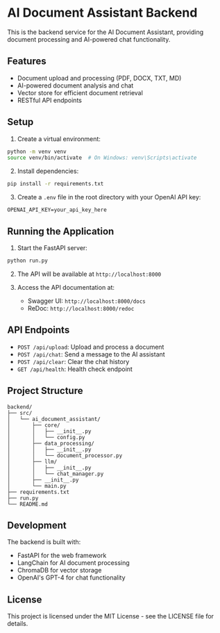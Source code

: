 # AI Document Assistant Backend

This is the backend service for the AI Document Assistant, providing document processing and AI-powered chat functionality.

## Features

- Document upload and processing (PDF, DOCX, TXT, MD)
- AI-powered document analysis and chat
- Vector store for efficient document retrieval
- RESTful API endpoints

## Setup

1. Create a virtual environment:
```bash
python -m venv venv
source venv/bin/activate  # On Windows: venv\Scripts\activate
```

2. Install dependencies:
```bash
pip install -r requirements.txt
```

3. Create a `.env` file in the root directory with your OpenAI API key:
```
OPENAI_API_KEY=your_api_key_here
```

## Running the Application

1. Start the FastAPI server:
```bash
python run.py
```

2. The API will be available at `http://localhost:8000`

3. Access the API documentation at:
   - Swagger UI: `http://localhost:8000/docs`
   - ReDoc: `http://localhost:8000/redoc`

## API Endpoints

- `POST /api/upload`: Upload and process a document
- `POST /api/chat`: Send a message to the AI assistant
- `POST /api/clear`: Clear the chat history
- `GET /api/health`: Health check endpoint

## Project Structure

```
backend/
├── src/
│   └── ai_document_assistant/
│       ├── core/
│       │   ├── __init__.py
│       │   └── config.py
│       ├── data_processing/
│       │   ├── __init__.py
│       │   └── document_processor.py
│       ├── llm/
│       │   ├── __init__.py
│       │   └── chat_manager.py
│       ├── __init__.py
│       └── main.py
├── requirements.txt
├── run.py
└── README.md
```

## Development

The backend is built with:
- FastAPI for the web framework
- LangChain for AI document processing
- ChromaDB for vector storage
- OpenAI's GPT-4 for chat functionality

## License

This project is licensed under the MIT License - see the LICENSE file for details. 